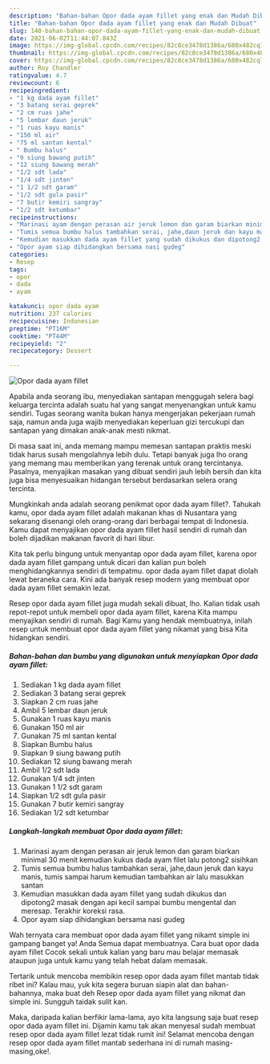 ```yaml
---
description: "Bahan-bahan Opor dada ayam fillet yang enak dan Mudah Dibuat"
title: "Bahan-bahan Opor dada ayam fillet yang enak dan Mudah Dibuat"
slug: 140-bahan-bahan-opor-dada-ayam-fillet-yang-enak-dan-mudah-dibuat
date: 2021-06-02T11:44:07.843Z
image: https://img-global.cpcdn.com/recipes/82c8ce3478d1386a/680x482cq70/opor-dada-ayam-fillet-foto-resep-utama.jpg
thumbnail: https://img-global.cpcdn.com/recipes/82c8ce3478d1386a/680x482cq70/opor-dada-ayam-fillet-foto-resep-utama.jpg
cover: https://img-global.cpcdn.com/recipes/82c8ce3478d1386a/680x482cq70/opor-dada-ayam-fillet-foto-resep-utama.jpg
author: Roy Chandler
ratingvalue: 4.7
reviewcount: 6
recipeingredient:
- "1 kg dada ayam fillet"
- "3 batang serai geprek"
- "2 cm ruas jahe"
- "5 lembar daun jeruk"
- "1 ruas kayu manis"
- "150 ml air"
- "75 ml santan kental"
- " Bumbu halus"
- "9 siung bawang putih"
- "12 siung bawang merah"
- "1/2 sdt lada"
- "1/4 sdt jinten"
- "1 1/2 sdt garam"
- "1/2 sdt gula pasir"
- "7 butir kemiri sangray"
- "1/2 sdt ketumbar"
recipeinstructions:
- "Marinasi ayam dengan perasan air jeruk lemon dan garam biarkan minimal 30 menit kemudian kukus dada ayam filet lalu potong2 sisihkan"
- "Tumis semua bumbu halus tambahkan serai, jahe,daun jeruk dan kayu manis, tumis sampai harum kemudian tambahkan air lalu masukkan santan"
- "Kemudian masukkan dada ayam fillet yang sudah dikukus dan dipotong2 masak dengan api kecil sampai bumbu mengental dan meresap. Terakhir koreksi rasa."
- "Opor ayam siap dihidangkan bersama nasi gudeg"
categories:
- Resep
tags:
- opor
- dada
- ayam

katakunci: opor dada ayam 
nutrition: 237 calories
recipecuisine: Indonesian
preptime: "PT16M"
cooktime: "PT44M"
recipeyield: "2"
recipecategory: Dessert

---
```



![Opor dada ayam fillet](https://img-global.cpcdn.com/recipes/82c8ce3478d1386a/680x482cq70/opor-dada-ayam-fillet-foto-resep-utama.jpg)

Apabila anda seorang ibu, menyediakan santapan menggugah selera bagi keluarga tercinta adalah suatu hal yang sangat menyenangkan untuk kamu sendiri. Tugas seorang  wanita bukan hanya mengerjakan pekerjaan rumah saja, namun anda juga wajib menyediakan keperluan gizi tercukupi dan santapan yang dimakan anak-anak mesti nikmat.

Di masa  saat ini, anda memang mampu memesan santapan praktis meski tidak harus susah mengolahnya lebih dulu. Tetapi banyak juga lho orang yang memang mau memberikan yang terenak untuk orang tercintanya. Pasalnya, menyajikan masakan yang dibuat sendiri jauh lebih bersih dan kita juga bisa menyesuaikan hidangan tersebut berdasarkan selera orang tercinta. 



Mungkinkah anda adalah seorang penikmat opor dada ayam fillet?. Tahukah kamu, opor dada ayam fillet adalah makanan khas di Nusantara yang sekarang disenangi oleh orang-orang dari berbagai tempat di Indonesia. Kamu dapat menyajikan opor dada ayam fillet hasil sendiri di rumah dan boleh dijadikan makanan favorit di hari libur.

Kita tak perlu bingung untuk menyantap opor dada ayam fillet, karena opor dada ayam fillet gampang untuk dicari dan kalian pun boleh menghidangkannya sendiri di tempatmu. opor dada ayam fillet dapat diolah lewat beraneka cara. Kini ada banyak resep modern yang membuat opor dada ayam fillet semakin lezat.

Resep opor dada ayam fillet juga mudah sekali dibuat, lho. Kalian tidak usah repot-repot untuk membeli opor dada ayam fillet, karena Kita mampu menyajikan sendiri di rumah. Bagi Kamu yang hendak membuatnya, inilah resep untuk membuat opor dada ayam fillet yang nikamat yang bisa Kita hidangkan sendiri.

<!--inarticleads1-->

##### Bahan-bahan dan bumbu yang digunakan untuk menyiapkan Opor dada ayam fillet:

1. Sediakan 1 kg dada ayam fillet
1. Sediakan 3 batang serai geprek
1. Siapkan 2 cm ruas jahe
1. Ambil 5 lembar daun jeruk
1. Gunakan 1 ruas kayu manis
1. Gunakan 150 ml air
1. Gunakan 75 ml santan kental
1. Siapkan  Bumbu halus
1. Siapkan 9 siung bawang putih
1. Sediakan 12 siung bawang merah
1. Ambil 1/2 sdt lada
1. Gunakan 1/4 sdt jinten
1. Gunakan 1 1/2 sdt garam
1. Siapkan 1/2 sdt gula pasir
1. Gunakan 7 butir kemiri sangray
1. Sediakan 1/2 sdt ketumbar




<!--inarticleads2-->

##### Langkah-langkah membuat Opor dada ayam fillet:

1. Marinasi ayam dengan perasan air jeruk lemon dan garam biarkan minimal 30 menit kemudian kukus dada ayam filet lalu potong2 sisihkan
1. Tumis semua bumbu halus tambahkan serai, jahe,daun jeruk dan kayu manis, tumis sampai harum kemudian tambahkan air lalu masukkan santan
1. Kemudian masukkan dada ayam fillet yang sudah dikukus dan dipotong2 masak dengan api kecil sampai bumbu mengental dan meresap. Terakhir koreksi rasa.
1. Opor ayam siap dihidangkan bersama nasi gudeg




Wah ternyata cara membuat opor dada ayam fillet yang nikamt simple ini gampang banget ya! Anda Semua dapat membuatnya. Cara buat opor dada ayam fillet Cocok sekali untuk kalian yang baru mau belajar memasak ataupun juga untuk kamu yang telah hebat dalam memasak.

Tertarik untuk mencoba membikin resep opor dada ayam fillet mantab tidak ribet ini? Kalau mau, yuk kita segera buruan siapin alat dan bahan-bahannya, maka buat deh Resep opor dada ayam fillet yang nikmat dan simple ini. Sungguh taidak sulit kan. 

Maka, daripada kalian berfikir lama-lama, ayo kita langsung saja buat resep opor dada ayam fillet ini. Dijamin kamu tak akan menyesal sudah membuat resep opor dada ayam fillet lezat tidak rumit ini! Selamat mencoba dengan resep opor dada ayam fillet mantab sederhana ini di rumah masing-masing,oke!.

